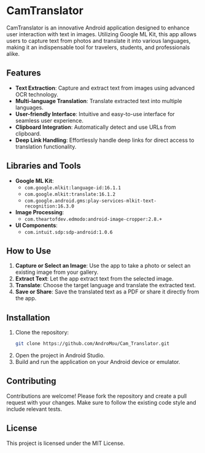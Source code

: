 # CamTranslator

CamTranslator is an innovative Android application designed to enhance user interaction with text in images. Utilizing Google ML Kit, this app allows users to capture text from photos and translate it into various languages, making it an indispensable tool for travelers, students, and professionals alike.

## Features

- **Text Extraction**: Capture and extract text from images using advanced OCR technology.
- **Multi-language Translation**: Translate extracted text into multiple languages.
- **User-friendly Interface**: Intuitive and easy-to-use interface for seamless user experience.
- **Clipboard Integration**: Automatically detect and use URLs from clipboard.
- **Deep Link Handling**: Effortlessly handle deep links for direct access to translation functionality.

## Libraries and Tools

- **Google ML Kit**:
  - `com.google.mlkit:language-id:16.1.1`
  - `com.google.mlkit:translate:16.1.2`
  - `com.google.android.gms:play-services-mlkit-text-recognition:16.3.0`
- **Image Processing**:
  - `com.theartofdev.edmodo:android-image-cropper:2.8.+`
- **UI Components**:
  - `com.intuit.sdp:sdp-android:1.0.6`

## How to Use

1. **Capture or Select an Image**: Use the app to take a photo or select an existing image from your gallery.
2. **Extract Text**: Let the app extract text from the selected image.
3. **Translate**: Choose the target language and translate the extracted text.
4. **Save or Share**: Save the translated text as a PDF or share it directly from the app.

## Installation

1. Clone the repository:
   ```bash
   git clone https://github.com/AndroMou/Cam_Translator.git
   ```
2. Open the project in Android Studio.
3. Build and run the application on your Android device or emulator.

## Contributing

Contributions are welcome! Please fork the repository and create a pull request with your changes. Make sure to follow the existing code style and include relevant tests.

## License

This project is licensed under the MIT License.  

 
